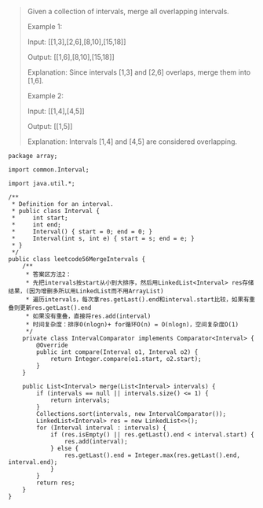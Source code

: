> Given a collection of intervals, merge all overlapping intervals.
>
> Example 1:
>
> Input: [[1,3],[2,6],[8,10],[15,18]]
>
> Output: [[1,6],[8,10],[15,18]]
>
> Explanation: Since intervals [1,3] and [2,6] overlaps, merge them into [1,6].
>
> Example 2:
>
> Input: [[1,4],[4,5]]
>
> Output: [[1,5]]
>
> Explanation: Intervals [1,4] and [4,5] are considered overlapping.

```
package array;

import common.Interval;

import java.util.*;

/**
 * Definition for an interval.
 * public class Interval {
 *     int start;
 *     int end;
 *     Interval() { start = 0; end = 0; }
 *     Interval(int s, int e) { start = s; end = e; }
 * }
 */
public class leetcode56MergeIntervals {
    /**
     * 答案区方法2：
     * 先把intervals按start从小到大排序，然后用LinkedList<Interval> res存储结果，(因为增删多所以用LinkedList而不用ArrayList)
     * 遍历intervals，每次拿res.getLast().end和interval.start比较，如果有重叠则更新res.getLast().end
     * 如果没有重叠，直接将res.add(interval)
     * 时间复杂度：排序O(nlogn)+ for循环O(n) = O(nlogn)，空间复杂度O(1)
     */
    private class IntervalComparator implements Comparator<Interval> {
        @Override
        public int compare(Interval o1, Interval o2) {
            return Integer.compare(o1.start, o2.start);
        }
    }

    public List<Interval> merge(List<Interval> intervals) {
        if (intervals == null || intervals.size() <= 1) {
            return intervals;
        }
        Collections.sort(intervals, new IntervalComparator());
        LinkedList<Interval> res = new LinkedList<>();
        for (Interval interval : intervals) {
            if (res.isEmpty() || res.getLast().end < interval.start) {
                res.add(interval);
            } else {
                res.getLast().end = Integer.max(res.getLast().end, interval.end);
            }
        }
        return res;
    }
}
```


